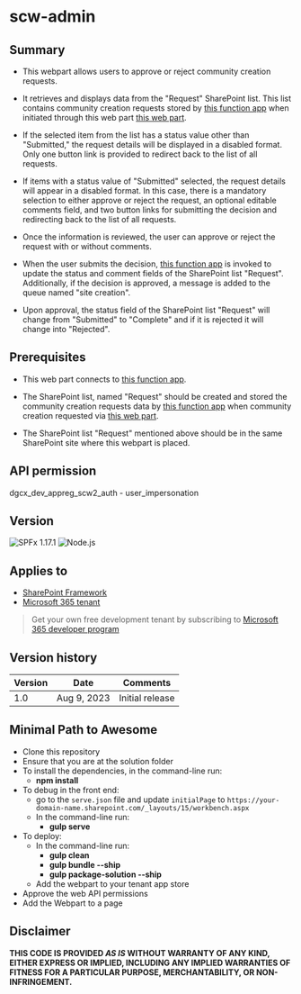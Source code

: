 # scw-admin

## Summary

- This webpart allows users to approve or reject community creation requests. 

- It retrieves and displays data from the "Request" SharePoint list. This list contains community creation requests stored by [this function app](https://github.com/gcxchange-gcechange/appsvc-fnc-dev-scw-list.git) when initiated through this web part [this web part](https://github.com/gcxchange-gcechange/spfx-scw). 

- If the selected item from the list has a status value other than "Submitted," the request details will be displayed in a disabled format. Only one button link is provided to redirect back to the list of all requests. 
 
- If items with a status value of "Submitted" selected, the request details will appear in a disabled format. In this case, there is a mandatory selection to either approve or reject the request, an optional editable comments field, and two button links for submitting the decision and redirecting back to the list of all requests.

- Once the information is reviewed, the user can approve or reject the request with or without comments.

- When the user submits the decision, [this function app](https://github.com/gcxchange-gcechange/appsvc-fnc-dev-scw-list.git) is invoked to update the status and comment fields of the SharePoint list "Request". Additionally, if the decision is approved, a message is added to the queue named "site creation".

- Upon approval, the status field of the SharePoint list "Request" will change from "Submitted" to "Complete" and if it is rejected it will change into "Rejected".
## Prerequisites
- This web part connects to [this function app](https://github.com/gcxchange-gcechange/appsvc-fnc-dev-scw-list.git).

- The SharePoint list, named "Request" should be created and stored the community creation requests data by [this function app](https://github.com/gcxchange-gcechange/appsvc-fnc-dev-scw-list.git) when community creation requested via [this web part](https://github.com/gcxchange-gcechange/spfx-scw).

- The SharePoint list "Request" mentioned above should be in the same SharePoint site where this webpart is placed.

## API permission
dgcx_dev_appreg_scw2_auth - user_impersonation

## Version 
![SPFx 1.17.1](https://img.shields.io/badge/SPFx-1.17.1-green.svg) 
![Node.js](https://img.shields.io/badge/Node.js-v16.13+-green.svg)

## Applies to

- [SharePoint Framework](https://aka.ms/spfx)
- [Microsoft 365 tenant](https://docs.microsoft.com/en-us/sharepoint/dev/spfx/set-up-your-developer-tenant)

> Get your own free development tenant by subscribing to [Microsoft 365 developer program](http://aka.ms/o365devprogram)

## Version history

Version|Date|Comments
-------|----|--------
1.0|Aug 9, 2023|Initial release

## Minimal Path to Awesome
- Clone this repository
- Ensure that you are at the solution folder
- To install the dependencies, in the command-line run:
  - **npm install**
- To debug in the front end:
  - go to the `serve.json` file and update `initialPage` to `https://your-domain-name.sharepoint.com/_layouts/15/workbench.aspx`
  - In the command-line run:
    - **gulp serve**
- To deploy:
  - In the command-line run:
    - **gulp clean**
    - **gulp bundle --ship**
    - **gulp package-solution --ship**
  - Add the webpart to your tenant app store
- Approve the web API permissions
- Add the Webpart to a page

## Disclaimer

**THIS CODE IS PROVIDED *AS IS* WITHOUT WARRANTY OF ANY KIND, EITHER EXPRESS OR IMPLIED, INCLUDING ANY IMPLIED WARRANTIES OF FITNESS FOR A PARTICULAR PURPOSE, MERCHANTABILITY, OR NON-INFRINGEMENT.**